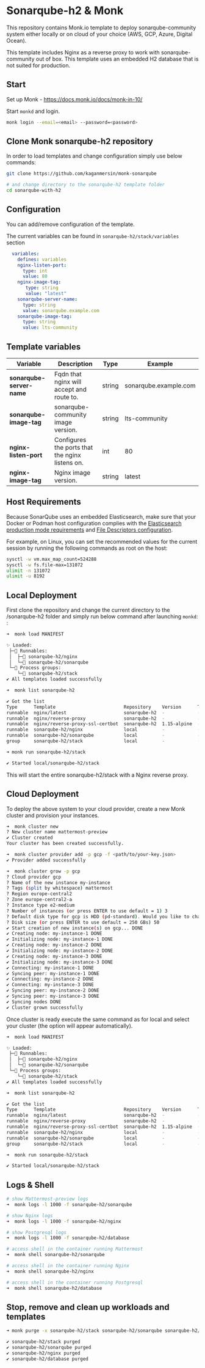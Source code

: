 # Sonarqube-h2  & Monk

This repository contains Monk.io template to deploy sonarqube-community system either locally or on cloud of your choice (AWS, GCP, Azure, Digital Ocean).

This template includes Nginx as a reverse proxy to work with sonarqube-community out of box. This template uses an embedded H2 database that is not suited for production.



## Start

Set up Monk - https://docs.monk.io/docs/monk-in-10/

Start `monkd` and login.

```bash
monk login --email=<email> --password=<password>
```

## Clone Monk sonarqube-h2 repository

In order to load templates and change configuration simply use below commands: 
```bash
git clone https://github.com/kaganmersin/monk-sonarqube

# and change directory to the sonarqube-h2 template folder
cd sonarqube-with-h2
```


## Configuration

You can add/remove configuration of the template.

The current variables can be found in `sonarqube-h2/stack/variables` section

```yaml
  variables:
    defines: variables
    nginx-listen-port:
      type: int
      value: 80
    nginx-image-tag: 
       type: string
       value: "latest" 
    sonarqube-server-name:
      type: string
      value: sonarqube.example.com 
    sonarqube-image-tag:
      type: string
      value: lts-community    
```

##  Template variables

| Variable | Description | Type | Example |
|----------|-------------|------|---------|
| **sonarqube-server-name** | Fqdn that nginx will accept and route to. | string | sonarqube.example.com |
| **sonarqube-image-tag** | sonarqube-community  image version. | string | lts-community |
| **nginx-listen-port** | Configures the ports that the nginx listens on. | int | 80 |
| **nginx-image-tag** | Nginx image version. | string | latest |


##  Host Requirements

Because SonarQube uses an embedded Elasticsearch, make sure that your Docker or Podman host configuration complies with the [Elasticsearch production mode requirements](https://www.elastic.co/guide/en/elasticsearch/reference/current/docker.html#docker-cli-run-prod-mode) and [File Descriptors configuration](https://www.elastic.co/guide/en/elasticsearch/reference/current/file-descriptors.html).

For example, on Linux, you can set the recommended values for the current session by running the following commands as root on the host:

```bash
sysctl -w vm.max_map_count=524288
sysctl -w fs.file-max=131072
ulimit -n 131072
ulimit -u 8192
```




## Local Deployment

First clone the repository and change the current directory to the /sonarqube-h2 folder and simply run below command after launching `monkd`:
:

```bash
➜  monk load MANIFEST

✨ Loaded:
 ├─🔩 Runnables:
 │  ├─🧩 sonarqube-h2/nginx
 │  └─🧩 sonarqube-h2/sonarqube
 └─🔗 Process groups:
    └─🧩 sonarqube-h2/stack
✔ All templates loaded successfully

➜  monk list sonarqube-h2

✔ Got the list
Type      Template                         Repository    Version      Tags
runnable  nginx/latest                     sonarqube-h2  -            -
runnable  nginx/reverse-proxy              sonarqube-h2  -            -
runnable  nginx/reverse-proxy-ssl-certbot  sonarqube-h2  1.15-alpine  -
runnable  sonarqube-h2/nginx               local         -            -
runnable  sonarqube-h2/sonarqube           local         -            -
group     sonarqube-h2/stack               local         -            -

➜ monk run sonarqube-h2/stack

✔ Started local/sonarqube-h2/stack

```

This will start the entire sonarqube-h2/stack  with a Nginx reverse proxy.


## Cloud Deployment

To deploy the above system to your cloud provider, create a new Monk cluster and provision your instances.

```bash
➜  monk cluster new
? New cluster name mattermost-preview
✔ Cluster created
Your cluster has been created successfully.

➜  monk cluster provider add -p gcp -f <path/to/your-key.json>
✔ Provider added successfully

➜  monk cluster grow -p gcp
? Cloud provider gcp
? Name of the new instance my-instance
? Tags (split by whitespace) mattermost
? Region europe-central2
? Zone europe-central2-a
? Instance type e2-medium
? Number of instances (or press ENTER to use default = 1) 3
? Default disk type for gcp is HDD (pd-standard). Would you like to change it? No
? Disk size (or press ENTER to use default = 250 GBs) 50
✔ Start creation of new instance(s) on gcp... DONE
✔ Creating node: my-instance-1 DONE
✔ Initializing node: my-instance-1 DONE
✔ Creating node: my-instance-2 DONE
✔ Initializing node: my-instance-2 DONE
✔ Creating node: my-instance-3 DONE
✔ Initializing node: my-instance-3 DONE
✔ Connecting: my-instance-1 DONE
✔ Syncing peer: my-instance-1 DONE
✔ Connecting: my-instance-2 DONE
✔ Connecting: my-instance-3 DONE
✔ Syncing peer: my-instance-2 DONE
✔ Syncing peer: my-instance-3 DONE
✔ Syncing nodes DONE
✔ Cluster grown successfully
```

Once cluster is ready execute the same command as for local and select your cluster (the option will appear automatically).

```bash
➜  monk load MANIFEST

✨ Loaded:
 ├─🔩 Runnables:
 │  ├─🧩 sonarqube-h2/nginx
 │  └─🧩 sonarqube-h2/sonarqube
 └─🔗 Process groups:
    └─🧩 sonarqube-h2/stack
✔ All templates loaded successfully

➜  monk list sonarqube-h2

✔ Got the list
Type      Template                         Repository    Version      Tags
runnable  nginx/latest                     sonarqube-h2  -            -
runnable  nginx/reverse-proxy              sonarqube-h2  -            -
runnable  nginx/reverse-proxy-ssl-certbot  sonarqube-h2  1.15-alpine  -
runnable  sonarqube-h2/nginx               local         -            -
runnable  sonarqube-h2/sonarqube           local         -            -
group     sonarqube-h2/stack               local         -            -

➜  monk run sonarqube-h2/stack

✔ Started local/sonarqube-h2/stack

```

## Logs & Shell

```bash
# show Mattermost-preview logs
➜  monk logs -l 1000 -f sonarqube-h2/sonarqube

# show Nginx logs
➜  monk logs -l 1000 -f sonarqube-h2/nginx

# show Postgresql logs
➜  monk logs -l 1000 -f sonarqube-h2/database

# access shell in the container running Mattermost
➜  monk shell sonarqube-h2/sonarqube

# access shell in the container running Nginx
➜  monk shell sonarqube-h2/nginx

# access shell in the container running Postgresql
➜  monk shell sonarqube-h2/database
```

## Stop, remove and clean up workloads and templates

```bash
➜ monk purge -x sonarqube-h2/stack sonarqube-h2/sonarqube sonarqube-h2/nginx sonarqube-h2/database

✔ sonarqube-h2/stack purged
✔ sonarqube-h2/sonarqube purged
✔ sonarqube-h2/nginx purged
✔ sonarqube-h2/database purged
```